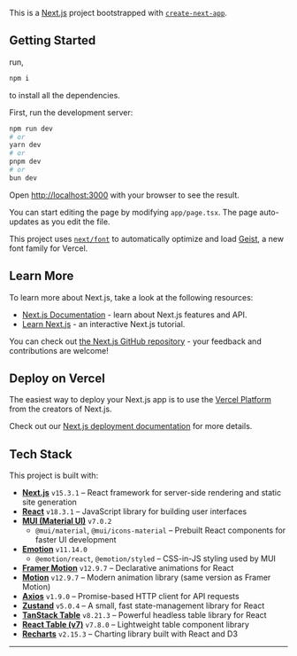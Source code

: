 This is a [Next.js](https://nextjs.org) project bootstrapped with [`create-next-app`](https://nextjs.org/docs/app/api-reference/cli/create-next-app).

## Getting Started

run,

```bash
npm i
```

to install all the dependencies.

First, run the development server:

```bash
npm run dev
# or
yarn dev
# or
pnpm dev
# or
bun dev
```

Open [http://localhost:3000](http://localhost:3000) with your browser to see the result.

You can start editing the page by modifying `app/page.tsx`. The page auto-updates as you edit the file.

This project uses [`next/font`](https://nextjs.org/docs/app/building-your-application/optimizing/fonts) to automatically optimize and load [Geist](https://vercel.com/font), a new font family for Vercel.

## Learn More

To learn more about Next.js, take a look at the following resources:

- [Next.js Documentation](https://nextjs.org/docs) - learn about Next.js features and API.
- [Learn Next.js](https://nextjs.org/learn) - an interactive Next.js tutorial.

You can check out [the Next.js GitHub repository](https://github.com/vercel/next.js) - your feedback and contributions are welcome!

## Deploy on Vercel

The easiest way to deploy your Next.js app is to use the [Vercel Platform](https://vercel.com/new?utm_medium=default-template&filter=next.js&utm_source=create-next-app&utm_campaign=create-next-app-readme) from the creators of Next.js.

Check out our [Next.js deployment documentation](https://nextjs.org/docs/app/building-your-application/deploying) for more details.

## Tech Stack

This project is built with:

- **[Next.js](https://nextjs.org)** `v15.3.1` – React framework for server-side rendering and static site generation
- **[React](https://reactjs.org/)** `v18.3.1` – JavaScript library for building user interfaces
- **[MUI (Material UI)](https://mui.com/)** `v7.0.2`
  - `@mui/material`, `@mui/icons-material` – Prebuilt React components for faster UI development
- **[Emotion](https://emotion.sh/docs/introduction)** `v11.14.0`
  - `@emotion/react`, `@emotion/styled` – CSS-in-JS styling used by MUI
- **[Framer Motion](https://www.framer.com/motion/)** `v12.9.7` – Declarative animations for React
- **[Motion](https://motion.dev/)** `v12.9.7` – Modern animation library (same version as Framer Motion)
- **[Axios](https://axios-http.com/)** `v1.9.0` – Promise-based HTTP client for API requests
- **[Zustand](https://zustand-demo.pmnd.rs/)** `v5.0.4` – A small, fast state-management library for React
- **[TanStack Table](https://tanstack.com/table/v8)** `v8.21.3` – Powerful headless table library for React
- **[React Table (v7)](https://react-table-v7.tanstack.com/)** `v7.8.0` – Lightweight table component library
- **[Recharts](https://recharts.org/en-US/)** `v2.15.3` – Charting library built with React and D3

---

